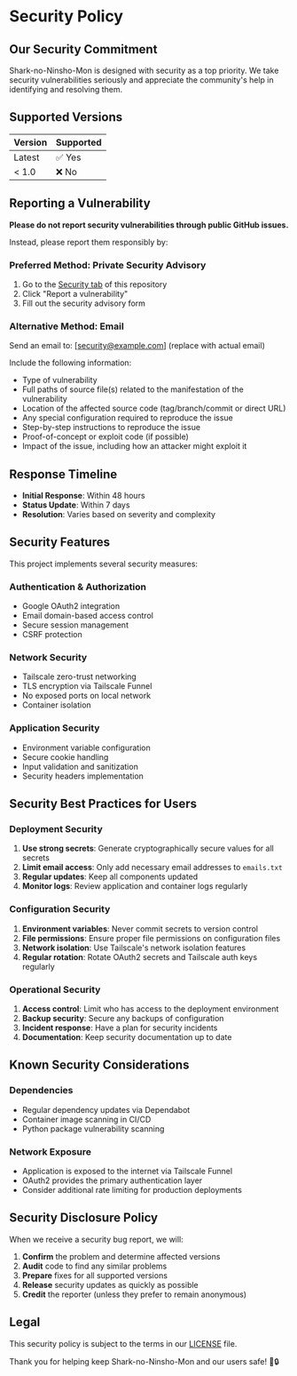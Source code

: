 # Security Policy

## Our Security Commitment

Shark-no-Ninsho-Mon is designed with security as a top priority. We take security vulnerabilities seriously and appreciate the community's help in identifying and resolving them.

## Supported Versions

| Version | Supported          |
| ------- | ------------------ |
| Latest  | ✅ Yes             |
| < 1.0   | ❌ No              |

## Reporting a Vulnerability

**Please do not report security vulnerabilities through public GitHub issues.**

Instead, please report them responsibly by:

### Preferred Method: Private Security Advisory
1. Go to the [Security tab](https://github.com/HaiNick/Shark-no-Ninsho-Mon/security) of this repository
2. Click "Report a vulnerability"
3. Fill out the security advisory form

### Alternative Method: Email
Send an email to: [security@example.com] (replace with actual email)

Include the following information:
- Type of vulnerability
- Full paths of source file(s) related to the manifestation of the vulnerability
- Location of the affected source code (tag/branch/commit or direct URL)
- Any special configuration required to reproduce the issue
- Step-by-step instructions to reproduce the issue
- Proof-of-concept or exploit code (if possible)
- Impact of the issue, including how an attacker might exploit it

## Response Timeline

- **Initial Response**: Within 48 hours
- **Status Update**: Within 7 days
- **Resolution**: Varies based on severity and complexity

## Security Features

This project implements several security measures:

### Authentication & Authorization
- Google OAuth2 integration
- Email domain-based access control
- Secure session management
- CSRF protection

### Network Security
- Tailscale zero-trust networking
- TLS encryption via Tailscale Funnel
- No exposed ports on local network
- Container isolation

### Application Security
- Environment variable configuration
- Secure cookie handling
- Input validation and sanitization
- Security headers implementation

## Security Best Practices for Users

### Deployment Security
1. **Use strong secrets**: Generate cryptographically secure values for all secrets
2. **Limit email access**: Only add necessary email addresses to `emails.txt`
3. **Regular updates**: Keep all components updated
4. **Monitor logs**: Review application and container logs regularly

### Configuration Security
1. **Environment variables**: Never commit secrets to version control
2. **File permissions**: Ensure proper file permissions on configuration files
3. **Network isolation**: Use Tailscale's network isolation features
4. **Regular rotation**: Rotate OAuth2 secrets and Tailscale auth keys regularly

### Operational Security
1. **Access control**: Limit who has access to the deployment environment
2. **Backup security**: Secure any backups of configuration
3. **Incident response**: Have a plan for security incidents
4. **Documentation**: Keep security documentation up to date

## Known Security Considerations

### Dependencies
- Regular dependency updates via Dependabot
- Container image scanning in CI/CD
- Python package vulnerability scanning

### Network Exposure
- Application is exposed to the internet via Tailscale Funnel
- OAuth2 provides the primary authentication layer
- Consider additional rate limiting for production deployments

## Security Disclosure Policy

When we receive a security bug report, we will:

1. **Confirm** the problem and determine affected versions
2. **Audit** code to find any similar problems
3. **Prepare** fixes for all supported versions
4. **Release** security updates as quickly as possible
5. **Credit** the reporter (unless they prefer to remain anonymous)

## Legal

This security policy is subject to the terms in our [LICENSE](../LICENSE) file.

Thank you for helping keep Shark-no-Ninsho-Mon and our users safe! 🦈🔒